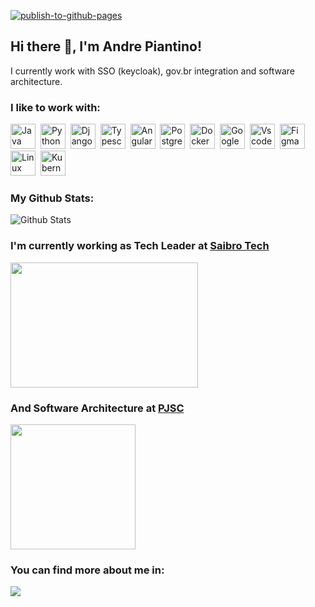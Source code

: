 [![publish-to-github-pages](https://github.com/piantino/piantino.github.com/actions/workflows/publish.yml/badge.svg)](https://github.com/piantino/piantino.github.com/actions/workflows/publish.yml)

## Hi there 👋, I'm Andre Piantino!

I currently work with SSO (keycloak), gov.br integration and software architecture.

### I like to work with:

<img src="https://cdn.jsdelivr.net/gh/devicons/devicon/icons/java/java-original.svg" title="Java" alt="Java" width="40" height="40"/>&nbsp;
<img src="https://cdn.jsdelivr.net/gh/devicons/devicon/icons/python/python-original.svg" title="Python" alt="Python" width="40" height="40"/>&nbsp;
<img src="https://cdn.jsdelivr.net/gh/devicons/devicon/icons/django/django-plain.svg" title="Django" alt="Django" width="40" height="40"/>&nbsp;
<img src="https://cdn.jsdelivr.net/gh/devicons/devicon/icons/typescript/typescript-original.svg" title="Typescript" alt="Typescript" width="40" height="40"/>&nbsp;
<img src="https://cdn.jsdelivr.net/gh/devicons/devicon/icons/angularjs/angularjs-original.svg" title="Angular" alt="Angular" width="40" height="40"/>&nbsp;
<img src="https://cdn.jsdelivr.net/gh/devicons/devicon/icons/postgresql/postgresql-original.svg" title="Postgresql" alt="Postgresql" width="40" height="40"/>&nbsp;
<img src="https://cdn.jsdelivr.net/gh/devicons/devicon/icons/docker/docker-original.svg" title="Docker" alt="Docker" width="40" height="40">&nbsp;
<img src="https://cdn.jsdelivr.net/gh/devicons/devicon/icons/googlecloud/googlecloud-original.svg" title="Google Cloud" alt="Google Cloud" width="40" height="40">&nbsp;
<img src="https://cdn.jsdelivr.net/gh/devicons/devicon/icons/vscode/vscode-original.svg" title="Vscode" alt="Vscode" width="40" height="40">&nbsp;
<img src="https://cdn.jsdelivr.net/gh/devicons/devicon/icons/figma/figma-original.svg" title="Figma" alt="Figma" width="40" height="40">&nbsp;
<img src="https://cdn.jsdelivr.net/gh/devicons/devicon/icons/kubernetes/kubernetes-plain.svg" title="Linux" alt="Linux"  width="40" height="40">&nbsp;
<img src="https://cdn.jsdelivr.net/gh/devicons/devicon/icons/linux/linux-original.svg" title="Kubernetes" alt="Kubernetes"  width="40" height="40">&nbsp;

### My Github Stats:

![Github Stats](https://github-readme-stats.vercel.app/api?username=piantino&count_private=true&show_icons=true&theme=dark&hide_title=true)

### I'm currently working as Tech Leader at [Saibro Tech](https://www.saibro.tech)

<img src="https://c.tenor.com/TEobknqVy0YAAAAC/teacher-teachers-teach.gif" title="" alt=""  width="300" height="200">

### And Software Architecture at [PJSC](https://www.tjsc.jus.br)

<img src="https://c.tenor.com/MxUcm9zUa40AAAAM/mr-bean.gif" title="" alt=""  width="200" height="200">

### You can find more about me in:

<a href="https://www.linkedin.com/in/andre-porto-leal-piantino" target="_blank"><img src="https://img.shields.io/badge/-LinkedIn-%230077B5?style=for-the-badge&logo=linkedin&logoColor=white"></a>
